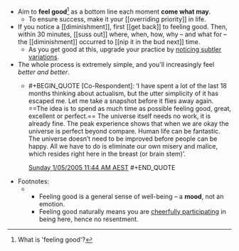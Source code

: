 - Aim to **feel good**[^def] as a bottom line each moment **come what may**.
	- To ensure success, make it your [[overriding priority]] in life.
- If you notice a [[diminishment]], first [[get back]] to feeling good. Then, within 30 minutes, [[suss out]] where, when, how, why – and what for – the [[diminishment]] occurred to [[nip it in the bud next]] time.
	- As you get good at this, upgrade your practice by [noticing subtler variations](((682d28ca-238d-41ab-8f17-2f1a421d6692))).
- The whole process is extremely simple, and you'll increasingly feel *better and better*.
	- #+BEGIN_QUOTE
	  [Co-Respondent]: ‘I have spent a lot of the last 18 months thinking about actualism, but the utter simplicity of it has escaped me. Let me take a snapshot before it flies away again. ==The idea is to spend as much time as possible feeling good, great, excellent or perfect.== The universe itself needs no work, it is already fine. The peak experience shows that when we are okay the universe is perfect beyond compare. Human life can be fantastic. The universe doesn’t need to be improved before people can be happy. All we have to do is eliminate our own misery and malice, which resides right here in the breast (or brain stem)’. 
	  
	  [Sunday 1/05/2005 11:44 AM AEST](https://actualfreedom.com.au/richard/selectedcorrespondence/sc-method5.htm)
	  #+END_QUOTE
- Footnotes:
	- [^def]: What is 'feeling good'?
		- Feeling good is a general sense of well-being – a **mood**, not an emotion.
		- Feeling good naturally means you are [cheerfully participating]([[appreciation]]) in being here, hence no resentment.
